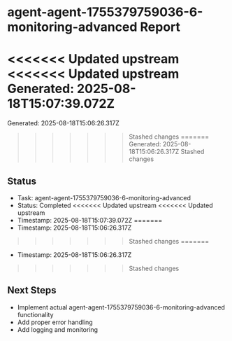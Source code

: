 # agent-agent-1755379759036-6-monitoring-advanced Report

<<<<<<< Updated upstream
<<<<<<< Updated upstream
Generated: 2025-08-18T15:07:39.072Z
=======
Generated: 2025-08-18T15:06:26.317Z
>>>>>>> Stashed changes
=======
Generated: 2025-08-18T15:06:26.317Z
>>>>>>> Stashed changes

## Status
- Task: agent-agent-1755379759036-6-monitoring-advanced
- Status: Completed
<<<<<<< Updated upstream
<<<<<<< Updated upstream
- Timestamp: 2025-08-18T15:07:39.072Z
=======
- Timestamp: 2025-08-18T15:06:26.317Z
>>>>>>> Stashed changes
=======
- Timestamp: 2025-08-18T15:06:26.317Z
>>>>>>> Stashed changes

## Next Steps
- Implement actual agent-agent-1755379759036-6-monitoring-advanced functionality
- Add proper error handling
- Add logging and monitoring
